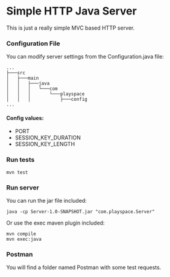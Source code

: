 # Simple HTTP Java Server

This is just a really simple MVC based HTTP server.

### Configuration File

You can modify server settings from the Configuration.java file:

```
...
├───src
│   ├───main
│   │   ├───java
│   │   │   └───com
│   │   │       └───playspace
│   │   │           ├───config
...
```

#### Config values:

- PORT
- SESSION_KEY_DURATION
- SESSION_KEY_LENGTH

### Run tests

```
mvn test
```

### Run server

You can run the jar file included:

```
java -cp Server-1.0-SNAPSHOT.jar "com.playspace.Server"
```

Or use the exec maven plugin included:

```
mvn compile
mvn exec:java
```

### Postman

You will find a folder named Postman with some test requests.
